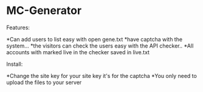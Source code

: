 # MC-Generator

Features:

*Can add users to list easy with open gene.txt
*have captcha with the system...
*the visitors can check the users easy with the API checker..
*All accounts with marked live in the checker saved in live.txt

Install:

*Change the site key for your site key it's for the captcha
*You only need to upload the files to your server

